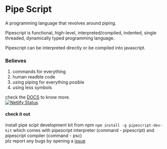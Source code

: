 # Pipe Script

A programming language that revolves around piping.

Pipescript is functional, high-level, interpreted/compiled, indented, single threaded, dynamically typed programming language.

Pipescript can be interpreted directly or be compiled into javascript.

### Believes

1. commands for everything
1. human readble code
1. using piping for everything posible
1. using less symbols

check the [DOCS](https://pipescript.netlify.app/) to know more. <br>
[![Netlify Status](https://api.netlify.com/api/v1/badges/2967d764-d690-4a4a-8266-4b31b41e4cfe/deploy-status)](https://app.netlify.com/sites/pipescript/deploys)

#### check it out

install pipe scipt development kit from npm `npm install -g pipescript-dev-kit` which comes with pipescript interpreter (command - pipescript) and pipescript compiler (command - psc)
<br>
plz report any bugs by opening a [issue](https://github.com/AyushmanTripathy/pipe-script/issues)
